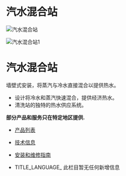 

# 汽水混合站

![汽水混合站](/d/file/p/1f2e5f684d02fd00f01c2665cb662fe7.jpg)

![汽水混合站1](/d/file/p/1f2e5f684d02fd00f01c2665cb662fe7.jpg)

# 汽水混合站

墙壁式安装，将蒸汽与冷水直接混合以提供热水。

-   设计将冷水和蒸汽快速混合，提供经济热水。
-   清洗站的独特的热水供应系统。

**部分产品和服务只在特定地区提供.**

-   [产品列表](javascript:navactive(1);)
-   [技术信息](javascript:navactive(2);)
-   [安装和维修指南](javascript:navactive(3);)

-   TITLE_LANGUAGE_
此栏目暂无任何新增信息
